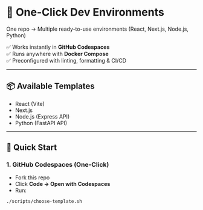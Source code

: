 # 🚀 One-Click Dev Environments

One repo → Multiple ready-to-use environments (React, Next.js, Node.js, Python)  

✅ Works instantly in **GitHub Codespaces**  
✅ Runs anywhere with **Docker Compose**  
✅ Preconfigured with linting, formatting & CI/CD  

---

## 📦 Available Templates
- React (Vite)
- Next.js
- Node.js (Express API)
- Python (FastAPI API)

---

## 🚀 Quick Start
### 1. GitHub Codespaces (One-Click)
- Fork this repo
- Click **Code → Open with Codespaces**
- Run:
```bash
./scripts/choose-template.sh
